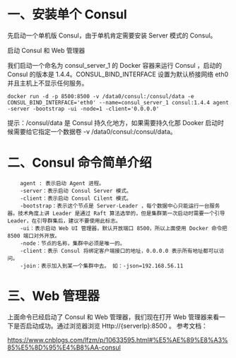# 一、安装单个 Consul

先启动一个单机版 Consul，由于单机肯定需要安装 Server 模式的 Consul。

启动 Consul 和 Web 管理器

我们启动一个命名为 consul_server_1 的 Docker 容器来运行 Consul ，启动的 Consul 的版本是 1.4.4。CONSUL_BIND_INTERFACE 设置为默认桥接网络 eth0 并且主机上不显示任何服务。

```
docker run -d -p 8500:8500 -v /data0/consul:/consul/data -e CONSUL_BIND_INTERFACE='eth0' --name=consul_server_1 consul:1.4.4 agent -server -bootstrap -ui -node=1 -client='0.0.0.0'
```

提示：/consul/data 是 Consul 持久化地方，如果需要持久化那 Dooker 启动时候需要给它指定一个数据卷 -v /data0/consul:/consul/data。


# 二、Consul 命令简单介绍
```
    agent : 表示启动 Agent 进程。
    -server：表示启动 Consul Server 模式。
    -client：表示启动 Consul Cilent 模式。
    -bootstrap：表示这个节点是 Server-Leader ，每个数据中心只能运行一台服务器。技术角度上讲 Leader 是通过 Raft 算法选举的，但是集群第一次启动时需要一个引导 Leader，在引导群集后，建议不要使用此标志。
    -ui：表示启动 Web UI 管理器，默认开放端口 8500，所以上面使用 Docker 命令把 8500 端口对外开放。
    -node：节点的名称，集群中必须是唯一的。
    -client：表示 Consul 将绑定客户端接口的地址，0.0.0.0 表示所有地址都可以访问。
    -join：表示加入到某一个集群中去。 如：-json=192.168.56.11
```
# 三、Web 管理器

上面命令已经启动了 Consul 和 Web 管理器，我们现在打开 Web 管理器来看一下是否启动成功。通过浏览器浏览 Http://{serverIp}:8500 。
参考文档：

https://www.cnblogs.com/lfzm/p/10633595.html#%E5%AE%89%E8%A3%85%E5%8D%95%E4%B8%AA-consul  
